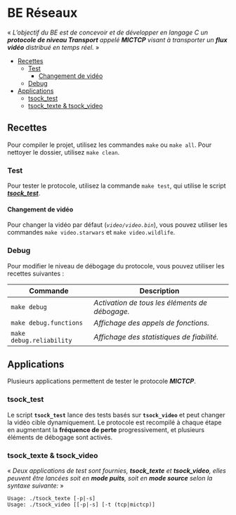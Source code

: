# BE Réseaux

« _L’objectif du BE est de concevoir et de développer en langage C un __protocole de niveau Transport__ appelé __MICTCP__ visant à transporter un __flux vidéo__ distribué en temps réel._ »

- [Recettes](#recettes)
  - [Test](#test)
    - [Changement de vidéo](#changement-de-vidéo)
  - [Debug](#debug)
- [Applications](#applications)
  - [tsock\_test](#tsock_test)
  - [tsock\_texte \& tsock\_video](#tsock_texte--tsock_video)

## Recettes

Pour compiler le projet, utilisez les commandes ```make``` ou ```make all```.
Pour nettoyer le dossier, utilisez ```make clean```.

### Test

Pour tester le protocole, utilisez la commande ```make test```, qui utilise le script ___[tsock_test](#tsock_test)___.

#### Changement de vidéo

Pour changer la vidéo par défaut (_```video/video.bin```_), vous pouvez utiliser les commandes ```make video.starwars``` et ```make video.wildlife```.

### Debug

Pour modifier le niveau de débogage du protocole, vous pouvez utiliser les recettes suivantes :

| Commande                     | Description                                    |
| ---------------------------- | ---------------------------------------------- |
| ```make debug```             | _Activation de tous les éléments de débogage._ |
| ```make debug.functions```   | _Affichage des appels de fonctions._           |
| ```make debug.reliability``` | _Affichage des statistiques de fiabilité._     |

## Applications

Plusieurs applications permettent de tester le protocole ___MICTCP___.

### tsock_test

Le script __```tsock_test```__ lance des tests basés sur __```tsock_video```__ et peut changer la vidéo cible dynamiquement. Le protocole est recompilé à chaque étape en augmentant la __fréquence de perte__ progressivement, et plusieurs éléments de débogage sont activés.

### tsock_texte & tsock_video

« _Deux applications de test sont fournies, __tsock_texte__ et __tsock_video__, elles peuvent être lancées soit en __mode puits__, soit en __mode source__ selon la syntaxe suivante:_ »

```shell
Usage: ./tsock_texte [-p|-s]
Usage: ./tsock_video [[-p|-s] [-t (tcp|mictcp)]
```
